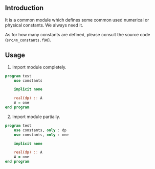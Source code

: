 ## Introduction

It is a common module which defines some common used numerical or physical constants. We always need it.

As for how many constants are defined, please consult the source code (`src/m_constants.f90`).

## Usage

1. Import module completely.

```fortran
program test
    use constants

    implicit none

    real(dp) :: A
    A = one
end program
```

2. Import module partially.

```fortran
program test
    use constants, only : dp
    use constants, only : one

    implicit none

    real(dp) :: A
    A = one
end program
```
